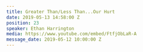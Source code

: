 ```yaml
---
title: Greater Than/Less Than...Our Hurt
date: 2019-05-13 14:58:00 Z
position: 23
speaker: Ethan Harrington
media: https://www.youtube.com/embed/FtfjObLaR-A
message_date: 2019-05-12 10:00:00 Z
---
```



